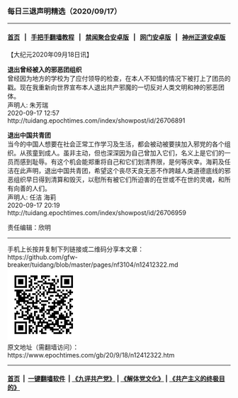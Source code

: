 ### 每日三退声明精选（2020/09/17）
------------------------

#### [首页](https://github.com/gfw-breaker/banned-news1/blob/master/README.md) &nbsp;&nbsp;|&nbsp;&nbsp; [手把手翻墙教程](https://github.com/gfw-breaker/guides/wiki) &nbsp;&nbsp;|&nbsp;&nbsp; [禁闻聚合安卓版](https://github.com/gfw-breaker/bn-android) &nbsp;&nbsp;|&nbsp;&nbsp; [网门安卓版](https://github.com/oGate2/oGate) &nbsp;&nbsp;|&nbsp;&nbsp; [神州正道安卓版](https://github.com/SzzdOgate/update) 



<div class="post_content" id="artbody" itemprop="articleBody">
 <!-- article content begin -->
 <p>
  【大纪元2020年09月18日讯】
 </p>
 <p>
  <strong>
   退出曾经被入的邪恶团组织
  </strong>
  <br/>
  曾经因为地方的学校为了应付领导的检查，在本人不知情的情况下被打上了团员的戳。现在我重新向世界宣布本人退出共产邪魔的一切反对人类文明和神的邪恶团体。
  <br/>
  声明人: 朱芳瑞
  <br/>
  2020-09-17 12:57
  <br/>
  http://tuidang.epochtimes.com/index/showpost/id/26706891
 </p>
 <p>
  <strong>
   退出中国共青团
  </strong>
  <br/>
  当今的中国人想要在社会正常工作学习及生活，都会被动被要挟加入邪党的各个组织。从孩童到成人。虽非主动，但也深深因为自己曾加入它们，名义上是它们的一员而感到耻辱。有这个机会能郑重将自己和它们划清界限，是何等庆幸。海莉及任洁在此声明，退出中国共青团，希望这个丧尽天良无恶不作跨越人类道德底线的邪恶组织早日得到清算和毁灭，以慰所有被它们所迫害的在世或不在世的灵魂，和所有向善的人们。
  <br/>
  声明人: 任洁 海莉
  <br/>
  2020-09-17 20:19
  <br/>
  http://tuidang.epochtimes.com/index/showpost/id/26706959
 </p>
 <p>
  责任编辑：欣明
 </p>
 <!-- article content end -->
 <div id="below_article_ad">
 </div>
</div>

<hr/>
手机上长按并复制下列链接或二维码分享本文章：<br/>
https://github.com/gfw-breaker/tuidang/blob/master/pages/nf3104/n12412322.md <br/>
<a href='https://github.com/gfw-breaker/tuidang/blob/master/pages/nf3104/n12412322.md'><img src='https://github.com/gfw-breaker/tuidang/blob/master/pages/nf3104/n12412322.md.png'/></a> <br/>
原文地址（需翻墙访问）：https://www.epochtimes.com/gb/20/9/18/n12412322.htm


------------------------
#### [首页](https://github.com/gfw-breaker/banned-news/blob/master/README.md) &nbsp;|&nbsp; [一键翻墙软件](https://github.com/gfw-breaker/nogfw/blob/master/README.md) &nbsp;| [《九评共产党》](https://github.com/gfw-breaker/9ping.md/blob/master/README.md#九评之一评共产党是什么) | [《解体党文化》](https://github.com/gfw-breaker/jtdwh.md/blob/master/README.md) | [《共产主义的终极目的》](https://github.com/gfw-breaker/gczydzjmd.md/blob/master/README.md)


<img src='http://gfw-breaker.win/tuidang/pages/nf3104/n12412322.md' width='0px' height='0px'/>
